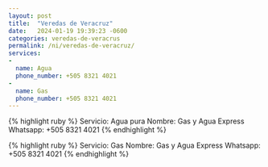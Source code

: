 ```yaml
---
layout: post
title:  "Veredas de Veracruz"
date:   2024-01-19 19:39:23 -0600
categories: veredas-de-veracrus
permalink: /ni/veredas-de-veracruz/
services:
-
  name: Agua
  phone_number: +505 8321 4021
-
  name: Gas
  phone_number: +505 8321 4021
---
```


{% highlight ruby %}
Servicio: Agua pura
Nombre: Gas y Agua Express
Whatsapp: +505 8321 4021
{% endhighlight %}

{% highlight ruby %}
Servicio: Gas
Nombre: Gas y Agua Express
Whatsapp: +505 8321 4021
{% endhighlight %}
